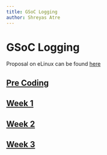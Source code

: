 ```yaml
---
title: GSoC Logging
author: Shreyas Atre
---
```


# GSoC Logging

Proposal on eLinux can be found [here](https://elinux.org/BeagleBoard/GSoC/2021_Proposal/beagle_config)

## [Pre Coding](gsoc-logs/pre-coding)
## [Week 1](gsoc-logs/week1)
## [Week 2](gsoc-logs/week2)
## [Week 3](gsoc-logs/week3)
